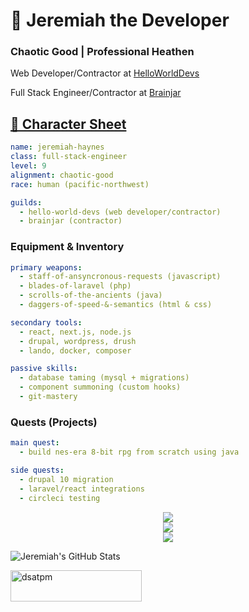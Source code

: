 <h1>🧙 Jeremiah the Developer</h1>
<h3>Chaotic Good | Professional Heathen</h3>

<p>Web Developer/Contractor at <a href="https://helloworlddevs.com">HelloWorldDevs</a></br>
<p>Full Stack Engineer/Contractor at <a href="https://brainjar.net">Brainjar</p>

## 🧾 Character Sheet

```yaml
name: jeremiah-haynes
class: full-stack-engineer
level: 9
alignment: chaotic-good
race: human (pacific-northwest)

guilds:
  - hello-world-devs (web developer/contractor)
  - brainjar (contractor)
```

### Equipment & Inventory

```yaml
primary weapons:
  - staff-of-ansyncronous-requests (javascript)
  - blades-of-laravel (php)
  - scrolls-of-the-ancients (java)
  - daggers-of-speed-&-semantics (html & css)

secondary tools:
  - react, next.js, node.js
  - drupal, wordpress, drush
  - lando, docker, composer

passive skills:
  - database taming (mysql + migrations)
  - component summoning (custom hooks)
  - git-mastery
```

### Quests (Projects)

```yaml
main quest:
  - build nes-era 8-bit rpg from scratch using java

side quests:
  - drupal 10 migration
  - laravel/react integrations
  - circleci testing
```

<p align="center"> <img src="https://github-readme-stats.vercel.app/api?username=dsatpm&show_icons=true&theme=tokyonight&count_private=true" /> <br/> <img src="https://github-readme-stats.vercel.app/api/top-langs?username=dsatpm&show_icons=true&layout=compact&theme=tokyonight" /> <br/> <img src="https://github-readme-streak-stats.herokuapp.com/?user=dsatpm&theme=tokyonight" /> </p>

![Jeremiah's GitHub Stats](https://github-readme-stats.vercel.app/api?username=dsatpm&show_icons=true&theme=tokyonight&count_private=true)

<a href="https://www.buymeacoffee.com/dsatpm"> 
  <img align="left" src="https://cdn.buymeacoffee.com/buttons/v2/default-yellow.png" height="50" width="210" alt="dsatpm" />
</a>
